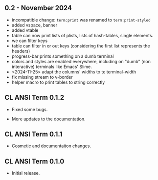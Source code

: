 ## 0.2 - November 2024

- incompatible change: `term:print` was renamed to `term:print-styled`
- added vspace, banner
- added vtable
- table can now print lists of plists, lists of hash-tables, single elements.
 - we can filter keys
- table can filter in or out keys (considering the first list represents the headers)
- progress-bar prints something on a dumb terminal
- colors and styles are enabled everywhere, including on "dumb" (non interactive) terminals like Emacs' Slime.
- <2024-11-25> adapt the columns' widths to te terminal-width
- fix missing stream to v-border
- helper macro to print tables to string correctly

## CL ANSI Term 0.1.2

* Fixed some bugs.

* More updates to the documentation.

## CL ANSI Term 0.1.1

* Cosmetic and documentaiton changes.

## CL ANSI Term 0.1.0

* Initial release.
